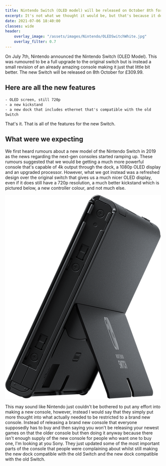 ```yaml
---
title: Nintendo Switch (OLED model) will be released on October 8th for £309.99
excerpt: It's not what we thought it would be, but that's because it doesn't need to be.
date: 2021-07-06 18:40:00
classes: wide
header:
    overlay_image: "/assets/images/Nintendo/OLEDSwitchWhite.jpg"
    overlay_filter: 0.7
---
```


On July 7th, Nintendo announced the Nintendo Switch (OLED Model). This was rumoured to be a full upgrade to the original switch but is instead a small revision of an already amazing console making it just that little bit better. The new Switch will be released on 8th October for £309.99.

## Here are all the new features

    - OLED screen, still 720p
    - a new kickstand
    - a new dock that includes ethernet that's compatible with the old Switch

That's it. That is all of the features for the new Switch.

## What were we expecting

We first heard rumours about a new model of the Nintendo Switch in 2019 as the news regarding the next-gen consoles started ramping up. These rumours suggested that we would be getting a much more powerful console that's capable of 4k output through the dock, a 1080p OLED display and an upgraded processor. However, what we got instead was a refreshed design over the original switch that gives us a much nicer OLED display, even if it does still have a 720p resolution, a much better kickstand which is pictured below, a new controller colour, and not much else.

<img src="/assets/images/Nintendo/Switch Kickstand.png"/>

This may sound like Nintendo just couldn't be bothered to put any effort into making a new console, however, instead I would say that they simply put more thought into what actually needed to be restricted to a brand new console. Instead of releasing a brand new console that everyone supposedly has to buy and then saying you won't be releasing your newest games on that the older console but then doing it anyway because there isn't enough supply of the new console for people who want one to buy one, I'm looking at you Sony. They just updated some of the most important parts of the console that people were complaining about whilst still making the new dock compatible with the old Switch and the new dock compatible with the old Switch.


